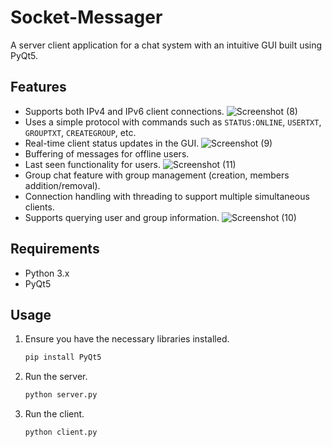 # Socket-Messager


A server client application for a chat system with an intuitive GUI built using PyQt5.

## Features


- Supports both IPv4 and IPv6 client connections.
![Screenshot (8)](https://github.com/eralds/Socket-Messager/assets/94328315/dae73c61-ece0-41cb-ad58-f7b514062e05)
- Uses a simple protocol with commands such as `STATUS:ONLINE`, `USERTXT`, `GROUPTXT`, `CREATEGROUP`, etc.
- Real-time client status updates in the GUI.
![Screenshot (9)](https://github.com/eralds/Socket-Messager/assets/94328315/06dd563a-8e34-42c6-b409-a9dfa11e5dff)
- Buffering of messages for offline users.
- Last seen functionality for users.
![Screenshot (11)](https://github.com/eralds/Socket-Messager/assets/94328315/17e2a79a-360a-46a1-b01b-1bec954ad850)
- Group chat feature with group management (creation, members addition/removal).
- Connection handling with threading to support multiple simultaneous clients.
- Supports querying user and group information.
![Screenshot (10)](https://github.com/eralds/Socket-Messager/assets/94328315/289c98fd-8210-427d-bcc2-d18fd6a6b0e0)








## Requirements

- Python 3.x
- PyQt5

## Usage

1. Ensure you have the necessary libraries installed.
    ```bash
    pip install PyQt5
    ```

2. Run the server.
    ```bash
    python server.py
    ```

3. Run the client.
    ```bash
    python client.py
    ```
